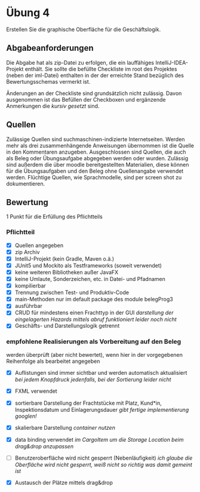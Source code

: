 # Übung 4
Erstellen Sie die graphische Oberfläche für die Geschäftslogik.

## Abgabeanforderungen
Die Abgabe hat als zip-Datei zu erfolgen, die ein lauffähiges IntelliJ-IDEA-Projekt enthält. Sie sollte die befüllte Checkliste im root des Projektes (neben der iml-Datei) enthalten in der der erreichte Stand bezüglich des Bewertungsschemas vermerkt ist.

Änderungen an der Checkliste sind grundsätzlich nicht zulässig. Davon ausgenommen ist das Befüllen der Checkboxen und ergänzende Anmerkungen die _kursiv gesetzt_ sind.

## Quellen
Zulässige Quellen sind suchmaschinen-indizierte Internetseiten. Werden mehr als drei zusammenhängende Anweisungen übernommen ist die Quelle in den Kommentaren anzugeben. Ausgeschlossen sind Quellen, die auch als Beleg oder Übungsaufgabe abgegeben werden oder wurden. Zulässig sind außerdem die über moodle bereitgestellten Materialien, diese können für die Übungsaufgaben und den Beleg ohne Quellenangabe verwendet werden.
Flüchtige Quellen, wie Sprachmodelle, sind per screen shot zu dokumentieren.

## Bewertung
1 Punkt für die Erfüllung des Pflichtteils

### Pflichtteil
- [X] Quellen angegeben
- [X] zip Archiv
- [X] IntelliJ-Projekt (kein Gradle, Maven o.ä.)
- [X] JUnit5 und Mockito als Testframeworks (soweit verwendet)
- [X] keine weiteren Bibliotheken außer JavaFX
- [X] keine Umlaute, Sonderzeichen, etc. in Datei- und Pfadnamen
- [X] kompilierbar
- [X] Trennung zwischen Test- und Produktiv-Code
- [X] main-Methoden nur im default package des module belegProg3
- [X] ausführbar
- [X] CRUD für mindestens einen Frachttyp in der GUI _darstellung der eingelagerten Hazards mittels abruf funktioniert leider noch nicht_
- [X] Geschäfts- und Darstellungslogik getrennt

### empfohlene Realisierungen als Vorbereitung auf den Beleg
werden überprüft (aber nicht bewertet), wenn hier in der vorgegebenen Reihenfolge als bearbeitet angegeben
- [X] Auflistungen sind immer sichtbar und werden automatisch aktualisiert _bei jedem Knopfdruck jedenfalls, bei der Sortierung leider nicht_
- [X] FXML verwendet
- [X] sortierbare Darstellung der Frachtstücke mit Platz, Kund*in, Inspektionsdatum und Einlagerungsdauer _gibt fertige implementierung googlen!_
- [X] skalierbare Darstellung _container nutzen_
- [X] data binding verwendet _im CargoItem um die Storage Location beim drag&drop anzupassen_
- [ ] Benutzeroberfläche wird nicht gesperrt (Nebenläufigkeit) _ich glaube die Oberfläche wird nicht gesperrt, weiß nicht so richtig was damit gemeint ist_
- [X] Austausch der Plätze mittels drag&drop


